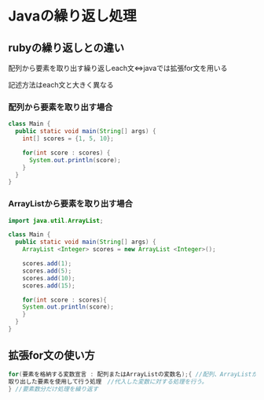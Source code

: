 # Javaの繰り返し処理
## rubyの繰り返しとの違い
配列から要素を取り出す繰り返しeach文⇔javaでは拡張for文を用いる

記述方法はeach文と大きく異なる
### 配列から要素を取り出す場合
```java
class Main {
  public static void main(String[] args) {
    int[] scores = {1, 5, 10};

    for(int score : scores) {
      System.out.println(score);  
    }
  }
}
```
### ArrayListから要素を取り出す場合
```java
import java.util.ArrayList;

class Main {
  public static void main(String[] args) {
    ArrayList <Integer> scores = new ArrayList <Integer>();

    scores.add(1);
    scores.add(5);
    scores.add(10);
    scores.add(15);

    for(int score : scores){
    System.out.println(score);  
    }
  }
}
```
## 拡張for文の使い方
```java
for(要素を格納する変数宣言 : 配列またはArrayListの変数名);{ //配列、ArrayListから要素を一つ取り出して要素を格納する変数に代入
取り出した要素を使用して行う処理　//代入した変数に対する処理を行う。
} //要素数分だけ処理を繰り返す
```
